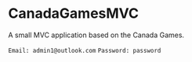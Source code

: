 # CanadaGamesMVC
A small MVC application based on the Canada Games.

```Email: admin1@outlook.com```
```Password: password```
